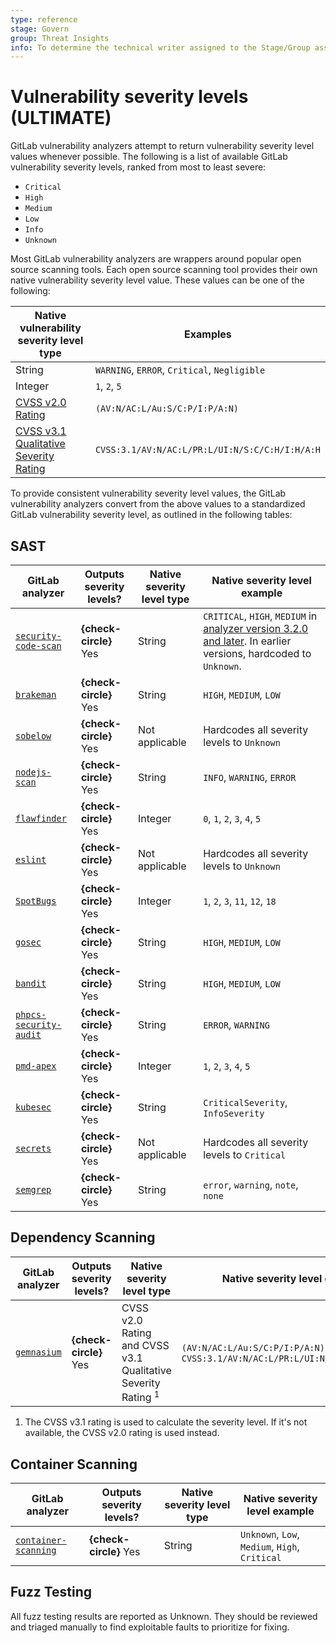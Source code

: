 ```yaml
---
type: reference
stage: Govern
group: Threat Insights
info: To determine the technical writer assigned to the Stage/Group associated with this page, see https://about.gitlab.com/handbook/product/ux/technical-writing/#assignments
---
```


# Vulnerability severity levels **(ULTIMATE)**

GitLab vulnerability analyzers attempt to return vulnerability severity level values whenever
possible. The following is a list of available GitLab vulnerability severity levels, ranked from
most to least severe:

- `Critical`
- `High`
- `Medium`
- `Low`
- `Info`
- `Unknown`

Most GitLab vulnerability analyzers are wrappers around popular open source scanning tools. Each
open source scanning tool provides their own native vulnerability severity level value. These values
can be one of the following:

| Native vulnerability severity level type                                                                                          | Examples                                       |
|-----------------------------------------------------------------------------------------------------------------------------------|------------------------------------------------|
| String                                                                                                                            | `WARNING`, `ERROR`, `Critical`, `Negligible`   |
| Integer                                                                                                                           | `1`, `2`, `5`                                  |
| [CVSS v2.0 Rating](https://nvd.nist.gov/vuln-metrics/cvss)                                                                        | `(AV:N/AC:L/Au:S/C:P/I:P/A:N)`                 |
| [CVSS v3.1 Qualitative Severity Rating](https://www.first.org/cvss/v3.1/specification-document#Qualitative-Severity-Rating-Scale) | `CVSS:3.1/AV:N/AC:L/PR:L/UI:N/S:C/C:H/I:H/A:H` |

To provide consistent vulnerability severity level values, the GitLab vulnerability analyzers
convert from the above values to a standardized GitLab vulnerability severity level, as outlined in
the following tables:

## SAST

|  GitLab analyzer                                                                                         | Outputs severity levels? | Native severity level type | Native severity level example      |
|----------------------------------------------------------------------------------------------------------|--------------------------|----------------------------|------------------------------------|
| [`security-code-scan`](https://gitlab.com/gitlab-org/security-products/analyzers/security-code-scan)     | **{check-circle}** Yes   | String                     | `CRITICAL`, `HIGH`, `MEDIUM` in [analyzer version 3.2.0 and later](https://gitlab.com/gitlab-org/security-products/analyzers/security-code-scan/-/blob/master/CHANGELOG.md#v320). In earlier versions, hardcoded to `Unknown`. |
| [`brakeman`](https://gitlab.com/gitlab-org/security-products/analyzers/brakeman)                         | **{check-circle}** Yes   | String                     | `HIGH`, `MEDIUM`, `LOW`            |
| [`sobelow`](https://gitlab.com/gitlab-org/security-products/analyzers/sobelow)                           | **{check-circle}** Yes   | Not applicable             | Hardcodes all severity levels to `Unknown` |
| [`nodejs-scan`](https://gitlab.com/gitlab-org/security-products/analyzers/nodejs-scan)                   | **{check-circle}** Yes   | String                     | `INFO`, `WARNING`, `ERROR`         |
| [`flawfinder`](https://gitlab.com/gitlab-org/security-products/analyzers/flawfinder)                     | **{check-circle}** Yes   | Integer                    | `0`, `1`, `2`, `3`, `4`, `5`       |
| [`eslint`](https://gitlab.com/gitlab-org/security-products/analyzers/eslint)                             | **{check-circle}** Yes   | Not applicable             | Hardcodes all severity levels to `Unknown` |
| [`SpotBugs`](https://gitlab.com/gitlab-org/security-products/analyzers/spotbugs)                         | **{check-circle}** Yes   | Integer                    | `1`, `2`, `3`, `11`, `12`, `18`    |
| [`gosec`](https://gitlab.com/gitlab-org/security-products/analyzers/gosec)                               | **{check-circle}** Yes   | String                     | `HIGH`, `MEDIUM`, `LOW`            |
| [`bandit`](https://gitlab.com/gitlab-org/security-products/analyzers/bandit)                             | **{check-circle}** Yes   | String                     | `HIGH`, `MEDIUM`, `LOW`            |
| [`phpcs-security-audit`](https://gitlab.com/gitlab-org/security-products/analyzers/phpcs-security-audit) | **{check-circle}** Yes   | String                     | `ERROR`, `WARNING`                 |
| [`pmd-apex`](https://gitlab.com/gitlab-org/security-products/analyzers/pmd-apex)                         | **{check-circle}** Yes   | Integer                    | `1`, `2`, `3`, `4`, `5`            |
| [`kubesec`](https://gitlab.com/gitlab-org/security-products/analyzers/kubesec)                           | **{check-circle}** Yes   | String                     | `CriticalSeverity`, `InfoSeverity` |
| [`secrets`](https://gitlab.com/gitlab-org/security-products/analyzers/secrets)                           | **{check-circle}** Yes   | Not applicable             | Hardcodes all severity levels to `Critical` |
| [`semgrep`](https://gitlab.com/gitlab-org/security-products/analyzers/semgrep)                           | **{check-circle}** Yes   | String                     | `error`, `warning`, `note`, `none` |

## Dependency Scanning

| GitLab analyzer                                                                          | Outputs severity levels?     | Native severity level type | Native severity level example       |
|------------------------------------------------------------------------------------------|------------------------------|----------------------------|-------------------------------------|
| [`gemnasium`](https://gitlab.com/gitlab-org/security-products/analyzers/gemnasium)         | **{check-circle}** Yes       | CVSS v2.0 Rating and CVSS v3.1 Qualitative Severity Rating <sup>1</sup> | `(AV:N/AC:L/Au:S/C:P/I:P/A:N)`, `CVSS:3.1/AV:N/AC:L/PR:L/UI:N/S:C/C:H/I:H/A:H` |

1. The CVSS v3.1 rating is used to calculate the severity level. If it's not available, the CVSS v2.0 rating is used instead.

## Container Scanning

| GitLab analyzer                                                        | Outputs severity levels? | Native severity level type | Native severity level example                                |
|------------------------------------------------------------------------|--------------------------|----------------------------|--------------------------------------------------------------|
| [`container-scanning`](https://gitlab.com/gitlab-org/security-products/analyzers/container-scanning)| **{check-circle}** Yes | String | `Unknown`, `Low`, `Medium`, `High`, `Critical` |

## Fuzz Testing

All fuzz testing results are reported as Unknown. They should be reviewed and triaged manually to find exploitable faults to prioritize for fixing.
